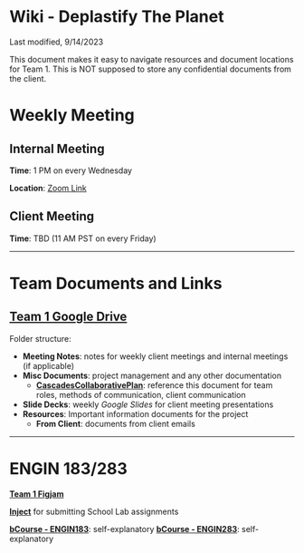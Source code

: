 # Wiki - Deplastify The Planet
Last modified, 9/14/2023

This document makes it easy to navigate resources and document locations for Team 1. This is NOT supposed to store any confidential documents from the client. 

# Weekly Meeting
## Internal Meeting
**Time**: 1 PM on every Wednesday

**Location**: [Zoom Link](https://berkeley.zoom.us/j/92093130873)

## Client Meeting
**Time**: TBD (11 AM PST on every Friday)

---

# Team Documents and Links
## [Team 1 Google Drive](https://drive.google.com/drive/folders/1PDqxZtpeOi813AJrmDiY6HD1R1iOvQEK)
Folder structure: 
- **Meeting Notes**: notes for weekly client meetings and internal meetings (if applicable)
- **Misc Documents**: project management and any other documentation
  - **[CascadesCollaborativePlan](https://docs.google.com/document/d/1w46QnvP1ylPyCG71r593D_U1WQ6PHnUq/edit)**: reference this document for team roles, methods of communication, client communication
- **Slide Decks**: weekly _Google Slides_ for client meeting presentations
- **Resources**: Important information documents for the project
  - **From Client**: documents from client emails

---

# ENGIN 183/283
**[Team 1 Figjam](https://www.figma.com/file/lrlvVPdnpMuoxEDLLUpcPp/Team-1---Cascades?type=whiteboard&node-id=0-1&t=8WiBsdKia6Hst7si-0)**

**[Inject](https://inject.theschoolab.com/signin)** for submitting School Lab assignments

**[bCourse - ENGIN183](https://bcourses.berkeley.edu/courses/1529574)**: self-explanatory
**[bCourse - ENGIN283](https://bcourses.berkeley.edu/courses/1529574)**: self-explanatory
